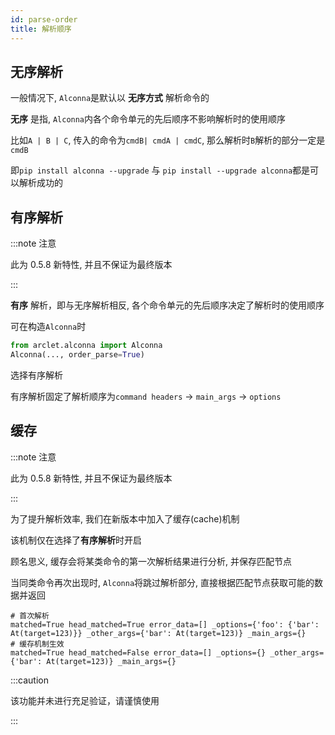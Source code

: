 ```yaml
---
id: parse-order
title: 解析顺序
---
```


## 无序解析

一般情况下, `Alconna`是默认以 **无序方式** 解析命令的

**无序** 是指, `Alconna`内各个命令单元的先后顺序不影响解析时的使用顺序

比如`A | B | C`, 传入的命令为`cmdB| cmdA | cmdC`, 那么解析时`B`解析的部分一定是`cmdB`

即`pip install alconna --upgrade` 与 `pip install --upgrade alconna`都是可以解析成功的

## 有序解析

:::note 注意

此为 0.5.8 新特性, 并且不保证为最终版本

:::

**有序** 解析，即与无序解析相反, 各个命令单元的先后顺序决定了解析时的使用顺序

可在构造`Alconna`时
```python
from arclet.alconna import Alconna
Alconna(..., order_parse=True)
```
选择有序解析

有序解析固定了解析顺序为`command headers` -> `main_args` -> `options`

## 缓存

:::note 注意

此为 0.5.8 新特性, 并且不保证为最终版本

:::

为了提升解析效率, 我们在新版本中加入了缓存(cache)机制

该机制仅在选择了**有序解析**时开启

顾名思义, 缓存会将某类命令的第一次解析结果进行分析, 并保存匹配节点

当同类命令再次出现时, `Alconna`将跳过解析部分, 直接根据匹配节点获取可能的数据并返回

```pycon
# 首次解析
matched=True head_matched=True error_data=[] _options={'foo': {'bar': At(target=123)}} _other_args={'bar': At(target=123)} _main_args={}
# 缓存机制生效
matched=True head_matched=False error_data=[] _options={} _other_args={'bar': At(target=123)} _main_args={}
```

:::caution

该功能并未进行充足验证，请谨慎使用

:::
